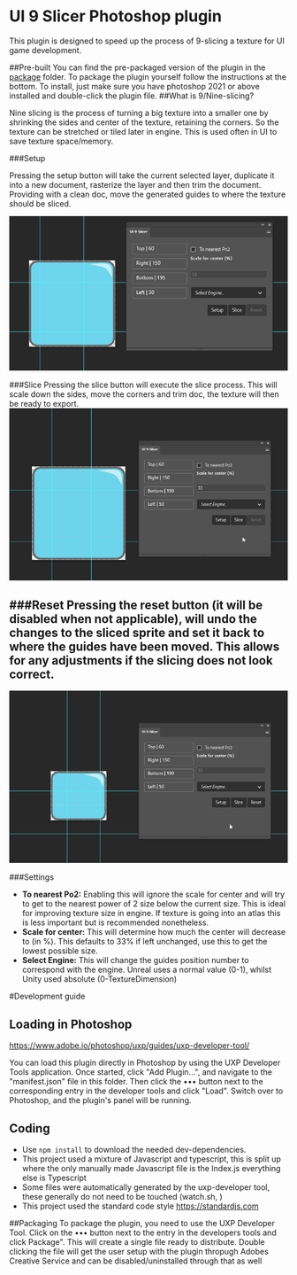 # UI 9 Slicer Photoshop plugin

This plugin is designed to speed up the process of 9-slicing a texture for UI game development. 

##Pre-built
You can find the pre-packaged version of the plugin in the [package](package) folder. To package the plugin yourself follow the instructions at the bottom.
To install, just make sure you have photoshop 2021 or above installed and double-click the plugin file.
##What is 9/Nine-slicing?

Nine slicing is the process of turning a big texture into a smaller one by shrinking the sides and center of the texture, retaining the corners.
So the texture can be stretched or tiled later in engine. This is used often in UI to save texture space/memory.

###Setup

Pressing the setup button will take the current selected layer, duplicate it into a new document, rasterize the layer and then trim the document.
Providing with a clean doc, move the generated guides to where the texture should be sliced. 

![img.png](imgs/img.png)

###Slice 
Pressing the slice button will execute the slice process. This will scale down the sides, move the corners and trim doc, the texture will then be ready to export.
![img.png](imgs/9SliceExecute.gif)

###Reset
Pressing the reset button (it will be disabled when not applicable), will undo the changes to the sliced sprite and set it back to where the guides have been moved.
This allows for any adjustments if the slicing does not look correct.
---
![img.png](imgs/9SliceReset.gif)

###Settings


- **To nearest Po2:** Enabling this will ignore the scale for center and will try to get to the nearest power of 2 size below the current size. This is ideal for improving texture size in engine. If texture is going into an atlas this is less important but is recommended nonetheless.
- **Scale for center:** This will determine how much the center will decrease to (in %). This defaults to 33% if left unchanged, use this to get the lowest possible size.
- **Select Engine:** This will change the guides position number to correspond with the engine. Unreal uses a normal value (0-1), whilst Unity used absolute (0-TextureDimension)


#Development guide
## Loading in Photoshop
https://www.adobe.io/photoshop/uxp/guides/uxp-developer-tool/

You can load this plugin directly in Photoshop by using the UXP Developer Tools application. Once started, click "Add Plugin...", and navigate to the "manifest.json" file in this folder. Then click the ••• button next to the corresponding entry in the developer tools and click "Load". Switch over to Photoshop, and the plugin's panel will be running.

## Coding
- Use `npm install` to download the needed dev-dependencies. 
- This project used a mixture of Javascript and typescript, this is split up where the only manually made Javascript file is the Index.js everything else is Typescript
- Some files were automatically generated by the uxp-developer tool, these generally do not need to be touched (watch.sh, )
- This project used the standard code style https://standardjs.com

##Packaging
To package the plugin, you need to use the UXP Developer Tool. Click on the ••• button next to the entry in the developers tools and click Package". This will create a single file ready to distribute. Double clicking the file will get the user setup with the plugin thropugh Adobes Creative Service and can be disabled/uninstalled through that as well
